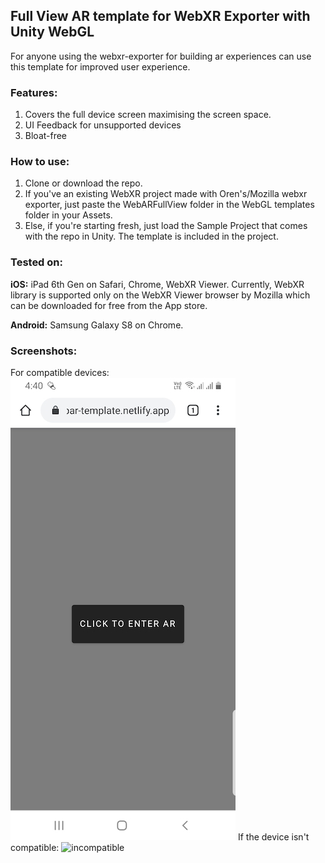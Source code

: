 ## Full View AR template for WebXR Exporter with Unity WebGL
For anyone using the webxr-exporter for building ar experiences can use this template for improved user experience.

### Features:
1. Covers the full device screen maximising the screen space.  
2. UI Feedback for unsupported devices
3. Bloat-free

### How to use:
1. Clone or download the repo.
2. If you've an existing WebXR project made with Oren's/Mozilla webxr exporter, just paste the WebARFullView folder in the WebGL templates folder in your Assets. 
3. Else, if you're starting fresh, just load the Sample Project that comes with the repo in Unity. The template is included in the project.  

### Tested on:
**iOS:** iPad 6th Gen on Safari, Chrome, WebXR Viewer. 
Currently, WebXR library is supported only on the WebXR Viewer browser by Mozilla which can be downloaded for free from the App store.

**Android:** Samsung Galaxy S8 on Chrome.

### Screenshots:

For compatible devices:
![compatible](./Screenshots/compatible.jpg)
If the device isn't compatible:
![incompatible](./Screenshots/incompatible.jpg)
